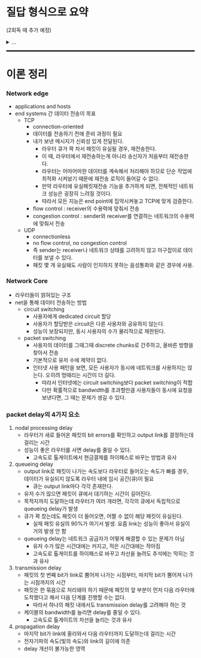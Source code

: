 # 질답 형식으로 요약
(2회독 때 추가 예정)
<details>
<summary>...</summary>

...
</details>

<hr style="height: 3px; background-color: black; border: none;">

# 이론 정리

### Network edge
- applications and hosts
- end systems 간 데이터 전송이 목표
  - TCP
    - connection-oriented 
    - 데이터를 전송하기 전에 준비 과정이 필요
    - 내가 보낸 메시지가 신뢰성 있게 전달된다.
      - 라우터 큐가 꽉 차서 패킷이 유실될 경우, 재전송한다.
      - 이 때, 라우터에서 재전송하는게 아니라 송신자가 처음부터 재전송한다.
      - 라우터는 어마어마한 데이터를 계속해서 처리해야 하므로 단순 작업에 최적화 시켜놨기 때문에 재전송 로직이 들어갈 수 없다.
      - 만약 라우터에 유실패킷재전송 기능을 추가하게 되면, 전체적인 네트워크 성능은 굉장히 느려질 것이다.
      - 따라서 모든 지능은 end point에 집약시켜놓고 TCP에 맞게 검증한다.
    - flow control : receiver의 수용력에 맞춰서 전송
    - congestion control : sender와 receiver를 연결하는 네트워크의 수용력에 맞춰서 전송
  - UDP
    - connectionless
    - no flow control, no congestion control
    - 즉 sender는 receiver나 네트워크 상태를 고려하지 않고 마구잡이로 데이터를 보낼 수 있다.
    - 패킷 몇 개 유실돼도 사람이 인지하지 못하는 음성통화와 같은 경우에 사용.

### Network Core
- 라우터들이 얽혀있는 구조
- net을 통해 데이터 전송하는 방법
  - circuit switching
    - 사용자에게 dedicated circuit 할당
    - 사용자가 할당받은 circuit은 다른 사용자와 공유하지 않는다.
    - 성능이 보장되지만, 동시 사용자의 수가 물리적으로 제한된다.
  - packet switching
    - 사용자의 데이터를 그때그때 discrete chunks로 간주하고, 올바른 방향을 찾아서 전송
    - 기본적으로 유저 수에 제약이 없다.
    - 인터넷 사용 패턴을 보면, 모든 사용자가 동시에 네트워크를 사용하지는 않는다. 오히려 멍때리는 시간이 더 길다.
      - 따라서 인터넷에는 circuit switching보다 packet switching이 적합
      - 다만 확률적으로 bandwidth를 초과할만큼 사용자들이 동시에 요청을 보낸다면, 그 때는 문제가 생길 수 있다.

### packet delay의 4가지 요소
1. nodal processing delay
   - 라우터가 새로 들어온 패킷의 bit errors를 확인하고 output link를 결정하는데 걸리는 시간
   - 성능이 좋은 라우터를 사면 delay를 줄일 수 있다.
     - 고속도로 톨게이트에서 현금결제를 하이패스로 바꾸는 방법과 유사
2. queueing delay
   - output link로 패킷이 나가는 속도보다 라우터로 들어오는 속도가 빠를 경우, 데이터가 유실되지 않도록 라우터 내에 임시 공간(큐)이 필요
     - 큐는 output link마다 각각 존재한다.
   - 유저 수가 많으면 패킷이 큐에서 대기하는 시간이 길어진다.
   - 목적지까지 도달하는데 라우터가 여러 개라면, 각각의 큐에서 독립적으로 queueing delay가 발생
   - 큐가 꽉 찼는데도 패킷이 더 들어오면, 어쩔 수 없이 해당 패킷이 유실된다.
     - 실제 패킷 유실의 90%가 여기서 발생. 요즘 link는 성능이 좋아서 유실이 거의 발생 안 함
   - queueing delay는 네트워크 공급자가 어떻게 해결할 수 있는 문제가 아님
     - 유저 수가 많은 시간대에는 커지고, 적은 시간대에는 작아짐
     - 고속도로 톨게이트를 하이패스로 바꾸고 차선을 늘려도 추석에는 막히는 것과 유사
3. transmission delay
   - 패킷의 첫 번째 bit가 link로 뿜어져 나가는 시점부터, 마지막 bit가 뿜어져 나가는 시점까지의 시간
   - 패킷은 한 묶음으로 처리돼야 하기 때문에 패킷의 앞 부분이 먼저 다음 라우터에 도착했다고 해서 다음 단계를 진행할 수는 없다.
     - 따라서 하나의 패킷 내에서도 transmission delay를 고려해야 하는 것
   - 케이블의 bandwidth를 늘리면 delay를 줄일 수 있다.
     - 고속도로 톨게이트의 차선을 늘리는 것과 유사
4. propagation delay
   - 마지막 bit가 link에 올라와서 다음 라우터까지 도달하는데 걸리는 시간
   - 전자기파의 속도(빛의 속도)와 link의 길이에 의존
   - delay 개선이 불가능한 영역 
